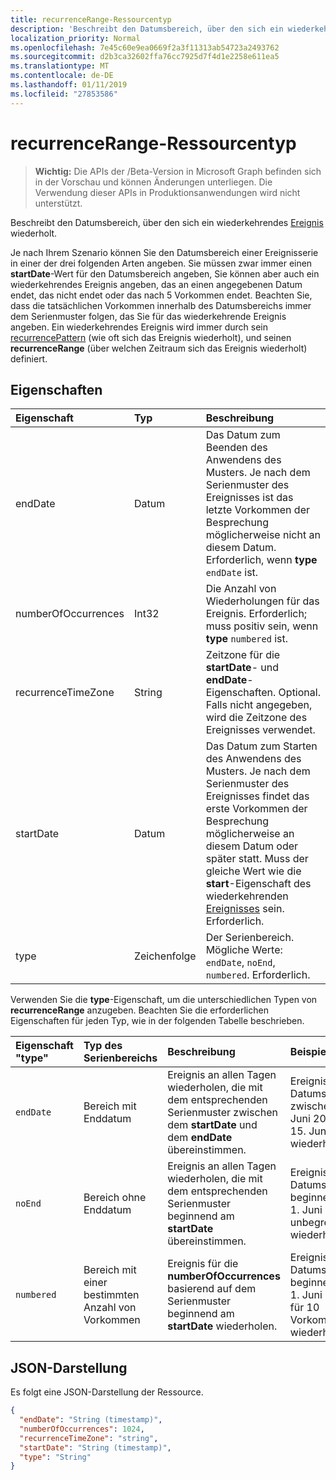 ```yaml
---
title: recurrenceRange-Ressourcentyp
description: 'Beschreibt den Datumsbereich, über den sich ein wiederkehrendes Ereignis wiederholt. '
localization_priority: Normal
ms.openlocfilehash: 7e45c60e9ea0669f2a3f11313ab54723a2493762
ms.sourcegitcommit: d2b3ca32602ffa76cc7925d7f4d1e2258e611ea5
ms.translationtype: MT
ms.contentlocale: de-DE
ms.lasthandoff: 01/11/2019
ms.locfileid: "27853586"
---
```

# <a name="recurrencerange-resource-type"></a>recurrenceRange-Ressourcentyp

> **Wichtig:** Die APIs der /Beta-Version in Microsoft Graph befinden sich in der Vorschau und können Änderungen unterliegen. Die Verwendung dieser APIs in Produktionsanwendungen wird nicht unterstützt.

Beschreibt den Datumsbereich, über den sich ein wiederkehrendes [Ereignis](event.md) wiederholt. 

Je nach Ihrem Szenario können Sie den Datumsbereich einer Ereignisserie in einer der drei folgenden Arten angeben. Sie müssen zwar immer einen **startDate**-Wert für den Datumsbereich angeben, Sie können aber auch ein wiederkehrendes Ereignis angeben, das an einen angegebenen Datum endet, das nicht endet oder das nach 5 Vorkommen endet. Beachten Sie, dass die tatsächlichen Vorkommen innerhalb des Datumsbereichs immer dem Serienmuster folgen, das Sie für das wiederkehrende Ereignis angeben. Ein wiederkehrendes Ereignis wird immer durch sein [recurrencePattern](recurrencepattern.md) (wie oft sich das Ereignis wiederholt), und seinen **recurrenceRange** (über welchen Zeitraum sich das Ereignis wiederholt) definiert.


## <a name="properties"></a>Eigenschaften

| Eigenschaft     | Typ   |Beschreibung|
|:---------------|:--------|:----------|
|endDate|Datum|Das Datum zum Beenden des Anwendens des Musters. Je nach dem Serienmuster des Ereignisses ist das letzte Vorkommen der Besprechung möglicherweise nicht an diesem Datum. Erforderlich, wenn **type** `endDate` ist.|
|numberOfOccurrences|Int32|Die Anzahl von Wiederholungen für das Ereignis. Erforderlich; muss positiv sein, wenn **type** `numbered` ist.|
|recurrenceTimeZone|String |Zeitzone für die **startDate**- und **endDate**-Eigenschaften. Optional. Falls nicht angegeben, wird die Zeitzone des Ereignisses verwendet.|
|startDate|Datum|Das Datum zum Starten des Anwendens des Musters. Je nach dem Serienmuster des Ereignisses findet das erste Vorkommen der Besprechung möglicherweise an diesem Datum oder später statt. Muss der gleiche Wert wie die **start**-Eigenschaft des wiederkehrenden [Ereignisses](event.md) sein. Erforderlich.|
|type|Zeichenfolge|Der Serienbereich. Mögliche Werte: `endDate`, `noEnd`, `numbered`. Erforderlich.|

Verwenden Sie die **type**-Eigenschaft, um die unterschiedlichen Typen von **recurrenceRange** anzugeben. Beachten Sie die erforderlichen Eigenschaften für jeden Typ, wie in der folgenden Tabelle beschrieben.

| Eigenschaft "type"  | Typ des Serienbereichs | Beschreibung | Beispiel | Erforderliche Eigenschaften |
|:-------|:---------------|:--------|:--------|:--------|
|`endDate` |Bereich mit Enddatum | Ereignis an allen Tagen wiederholen, die mit dem entsprechenden Serienmuster zwischen dem **startDate** und dem **endDate** übereinstimmen. | Ereignis im Datumsbereich zwischen 1. Juni 2017 und 15. Juni 2017 wiederholen. | **type**, **startDate**, **endDate** | 
|`noEnd`   |Bereich ohne Enddatum | Ereignis an allen Tagen wiederholen, die mit dem entsprechenden Serienmuster beginnend am **startDate** übereinstimmen. | Ereignis im Datumsbereich beginnend am 1. Juni 2017 unbegrenzt wiederholen. | **type**, **startDate** |
|`numbered`|Bereich mit einer bestimmten Anzahl von Vorkommen | Ereignis für die **numberOfOccurrences** basierend auf dem Serienmuster beginnend am **startDate** wiederholen. | Ereignis im Datumsbereich beginnend am 1. Juni 2017 für 10 Vorkommen wiederholen.  | **type**, **startDate**, **numberOfOccurrences** |

## <a name="json-representation"></a>JSON-Darstellung

Es folgt eine JSON-Darstellung der Ressource.

<!-- {
  "blockType": "resource",
  "optionalProperties": [

  ],
  "@odata.type": "microsoft.graph.recurrenceRange"
}-->

```json
{
  "endDate": "String (timestamp)",
  "numberOfOccurrences": 1024,
  "recurrenceTimeZone": "string",
  "startDate": "String (timestamp)",
  "type": "String"
}

```

<!-- uuid: 8fcb5dbc-d5aa-4681-8e31-b001d5168d79
2015-10-25 14:57:30 UTC -->
<!-- {
  "type": "#page.annotation",
  "description": "recurrenceRange resource",
  "keywords": "",
  "section": "documentation",
  "suppressions": [
      "Warning: /api-reference/beta/resources/recurrencerange.md:
      Failed to parse any rows out of table with headers: | type property  | Type of recurrence range | Description | Example | Required properties |"
  ],
  "tocPath": ""
}-->
